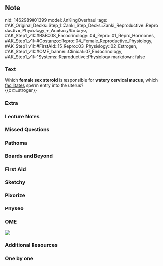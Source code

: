 ## Note
nid: 1462989801399
model: AnKingOverhaul
tags: #AK_Original_Decks::Step_1::Zanki_Step_Decks::Zanki_Reproductive::Reproductive_Physiology_+_Anatomy/Embryo, #AK_Step1_v11::#B&B::08_Endocrinology::04_Repro::01_Repro_Hormones, #AK_Step1_v11::#Costanzo::Repro::04_Female_Reproductive_Physiology, #AK_Step1_v11::#FirstAid::15_Repro::03_Physiology::02_Estrogen, #AK_Step1_v11::#OME_banner::Clinical::07_Endocrinology, #AK_Step1_v11::^Systems::Reproductive::Physiology
markdown: false

### Text
<div>
  <div>
    Which <b>female sex steroid</b> is responsible for <b>watery
    cervical mucus</b>, which <u>facilitates</u> sperm entry into
    the uterus?
  </div>
  <div>
    {{c1::Estrogen}}
  </div>
</div>

### Extra


### Lecture Notes


### Missed Questions


### Pathoma


### Boards and Beyond


### First Aid


### Sketchy


### Pixorize


### Physeo


### OME
<div class="ome-widget">
  <a href=
  "https://onlinemeded.org/spa/endocrinology?ref=anki"><img src=
  "_OME_AnkiFlashcards_Topic_2.png"></a>
</div>

### Additional Resources


### One by one

